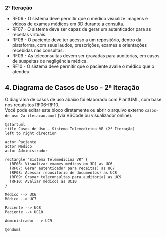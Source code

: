 ### 2° Iteração

- RF06 - O sistema deve permitir que o médico visualize imagens e vídeos de exames médicos em 3D durante a consulta.
- RF07 - O sistema deve ser capaz de gerar um autenticador para as receitas virtuais.
- RF08 - O paciente deve ter acesso a um repositório, dentro da plataforma, com seus laudos, prescrições, exames e orientações recebidas nas consultas.
- RF09 - As teleconsultas devem ser gravadas para auditorias, em casos de suspeitas de negligência médica.
- RF10 - O sistema deve permitir que o paciente avalie o médico que o atendeu.

## 4. Diagrama de Casos de Uso - 2ª Iteração

O diagrama de casos de uso abaixo foi elaborado com PlantUML, com base nos requisitos RF06–RF10.  
Você pode editar este bloco diretamente ou abrir o arquivo externo `casos-de-uso-2a-iteracao.puml` (via VSCode ou visualizador online).

```plantuml
@startuml
title Casos de Uso – Sistema Telemedicina VR (2ª Iteração)
left to right direction

actor Paciente
actor Médico
actor Administrador

rectangle "Sistema Telemedicina VR" {
  (RF06: Visualizar exames médicos em 3D) as UC6
  (RF07: Gerar autenticador para receitas) as UC7
  (RF08: Acessar repositório de documentos) as UC8
  (RF09: Gravar teleconsultas para auditoria) as UC9
  (RF10: Avaliar médico) as UC10
}

Médico --> UC6
Médico --> UC7

Paciente --> UC8
Paciente --> UC10

Administrador --> UC9

@enduml
```